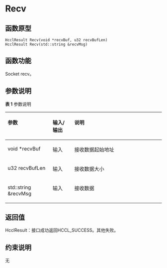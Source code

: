 # Recv 

## 函数原型<a name="zh-cn_topic_0000001929459146_section2265mcpsimp"></a>

```
HcclResult Recv(void *recvBuf, u32 recvBufLen)
HcclResult Recv(std::string &recvMsg)
```

## 函数功能<a name="zh-cn_topic_0000001929459146_section2268mcpsimp"></a>

Socket recv。

## 参数说明<a name="zh-cn_topic_0000001929459146_section2271mcpsimp"></a>

**表 1**  参数说明

<a name="zh-cn_topic_0000001929459146_table2273mcpsimp"></a>
<table><thead align="left"><tr id="zh-cn_topic_0000001929459146_row2280mcpsimp"><th class="cellrowborder" valign="top" width="28.71%" id="mcps1.2.4.1.1"><p id="zh-cn_topic_0000001929459146_p2282mcpsimp"><a name="zh-cn_topic_0000001929459146_p2282mcpsimp"></a><a name="zh-cn_topic_0000001929459146_p2282mcpsimp"></a>参数</p>
</th>
<th class="cellrowborder" valign="top" width="13.86%" id="mcps1.2.4.1.2"><p id="zh-cn_topic_0000001929459146_p2284mcpsimp"><a name="zh-cn_topic_0000001929459146_p2284mcpsimp"></a><a name="zh-cn_topic_0000001929459146_p2284mcpsimp"></a>输入/输出</p>
</th>
<th class="cellrowborder" valign="top" width="57.43000000000001%" id="mcps1.2.4.1.3"><p id="zh-cn_topic_0000001929459146_p2286mcpsimp"><a name="zh-cn_topic_0000001929459146_p2286mcpsimp"></a><a name="zh-cn_topic_0000001929459146_p2286mcpsimp"></a>说明</p>
</th>
</tr>
</thead>
<tbody><tr id="zh-cn_topic_0000001929459146_row2288mcpsimp"><td class="cellrowborder" valign="top" width="28.71%" headers="mcps1.2.4.1.1 "><p id="zh-cn_topic_0000001929459146_p2290mcpsimp"><a name="zh-cn_topic_0000001929459146_p2290mcpsimp"></a><a name="zh-cn_topic_0000001929459146_p2290mcpsimp"></a>void *recvBuf</p>
</td>
<td class="cellrowborder" valign="top" width="13.86%" headers="mcps1.2.4.1.2 "><p id="zh-cn_topic_0000001929459146_p2292mcpsimp"><a name="zh-cn_topic_0000001929459146_p2292mcpsimp"></a><a name="zh-cn_topic_0000001929459146_p2292mcpsimp"></a>输入</p>
</td>
<td class="cellrowborder" valign="top" width="57.43000000000001%" headers="mcps1.2.4.1.3 "><p id="zh-cn_topic_0000001929459146_p2294mcpsimp"><a name="zh-cn_topic_0000001929459146_p2294mcpsimp"></a><a name="zh-cn_topic_0000001929459146_p2294mcpsimp"></a>接收数据起始地址</p>
</td>
</tr>
<tr id="zh-cn_topic_0000001929459146_row2295mcpsimp"><td class="cellrowborder" valign="top" width="28.71%" headers="mcps1.2.4.1.1 "><p id="zh-cn_topic_0000001929459146_p2297mcpsimp"><a name="zh-cn_topic_0000001929459146_p2297mcpsimp"></a><a name="zh-cn_topic_0000001929459146_p2297mcpsimp"></a>u32 recvBufLen</p>
</td>
<td class="cellrowborder" valign="top" width="13.86%" headers="mcps1.2.4.1.2 "><p id="zh-cn_topic_0000001929459146_p2299mcpsimp"><a name="zh-cn_topic_0000001929459146_p2299mcpsimp"></a><a name="zh-cn_topic_0000001929459146_p2299mcpsimp"></a>输入</p>
</td>
<td class="cellrowborder" valign="top" width="57.43000000000001%" headers="mcps1.2.4.1.3 "><p id="zh-cn_topic_0000001929459146_p2301mcpsimp"><a name="zh-cn_topic_0000001929459146_p2301mcpsimp"></a><a name="zh-cn_topic_0000001929459146_p2301mcpsimp"></a>接收数据大小</p>
</td>
</tr>
<tr id="zh-cn_topic_0000001929459146_row93951020143216"><td class="cellrowborder" valign="top" width="28.71%" headers="mcps1.2.4.1.1 "><p id="zh-cn_topic_0000001929459146_p2371mcpsimp"><a name="zh-cn_topic_0000001929459146_p2371mcpsimp"></a><a name="zh-cn_topic_0000001929459146_p2371mcpsimp"></a>std::string &amp;recvMsg</p>
</td>
<td class="cellrowborder" valign="top" width="13.86%" headers="mcps1.2.4.1.2 "><p id="zh-cn_topic_0000001929459146_p2373mcpsimp"><a name="zh-cn_topic_0000001929459146_p2373mcpsimp"></a><a name="zh-cn_topic_0000001929459146_p2373mcpsimp"></a>输入</p>
</td>
<td class="cellrowborder" valign="top" width="57.43000000000001%" headers="mcps1.2.4.1.3 "><p id="zh-cn_topic_0000001929459146_p2375mcpsimp"><a name="zh-cn_topic_0000001929459146_p2375mcpsimp"></a><a name="zh-cn_topic_0000001929459146_p2375mcpsimp"></a>接收数据</p>
</td>
</tr>
</tbody>
</table>

## 返回值<a name="zh-cn_topic_0000001929459146_section2302mcpsimp"></a>

HcclResult：接口成功返回HCCL\_SUCCESS。其他失败。

## 约束说明<a name="zh-cn_topic_0000001929459146_section2305mcpsimp"></a>

无

